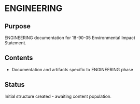 # ENGINEERING

## Purpose
ENGINEERING documentation for 18-90-05 Environmental Impact Statement.

## Contents
- Documentation and artifacts specific to ENGINEERING phase

## Status
Initial structure created - awaiting content population.
